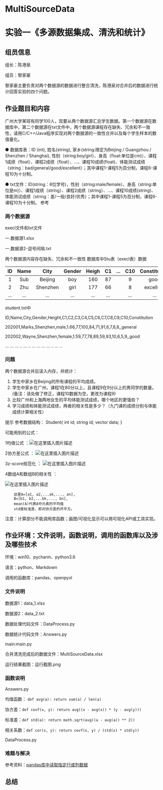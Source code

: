 # MultiSourceData
# 实验一《多源数据集成、清洗和统计》
## 组员信息

组长：陈港泉

组员：黎家豪

黎家豪主要负责对两个数据源的数据进行整合清洗，陈港泉对合并后的数据进行统计回答实验的四个问题。
## 作业题目和内容
广州大学某班有同学100人，现要从两个数据源汇总学生数据。第一个数据源在数据库中，第二个数据源在txt文件中，两个数据源课程存在缺失、冗余和不一致性，请用C/C++/Java程序实现对两个数据源的一致性合并以及每个学生样本的数值量化。

● 数据库表：ID (int),  姓名(string), 家乡(string:限定为Beijing / Guangzhou / Shenzhen / Shanghai), 性别（string:boy/girl）、身高（float:单位是cm)）、课程1成绩（float）、课程2成绩（float）、...、课程10成绩(float)、体能测试成绩（string：bad/general/good/excellent）；其中课程1-课程5为百分制，课程6-课程10为十分制。

● txt文件：ID(string：6位学号)，性别（string:male/female）、身高（string:单位是m)）、课程1成绩（string）、课程2成绩（string）、...、课程10成绩(string)、体能测试成绩（string：差/一般/良好/优秀）；其中课程1-课程5为百分制，课程6-课程10为十分制。
参考

### 两个数据源
execl文件和txt文件

一.数据源1.xlsx

一.数据源2-逗号间隔.txt

两个数据源内容存在缺失、冗余和不一致性
数据库中Stu表（execl表）数据


|ID  |Name  |City  | Gender |Heigh  |C1  | ... |C10  |Constitution|
|:----:|:----:|:----:|:----:|:----:|:----:|:----:|:----:|:----:|
|1|Sub|Beijing|boy|160|87||9|good|
|2|Zhu|Shenzhen|girl|177|66||8	|excellent|
|...  |...  |... | ... |  ...|... |  |...  |...  |



student.txt中


ID,Name,City,Gender,Height,C1,C2,C3,C4,C5,C6,C7,C8,C9,C10,Constitution

202001,Marks,Shenzhen,male,1.66,77,100,84,71,91,6,7,6,8,,general

202002,Wayne,Shenzhen,female,1.59,77,78,89,59,93,10,6,5,9,,good

...		...		...		..		...	..		...		...		...	...		..		...	..	

### 问题
两个数据源合并后读入内存，并统计：
1. 学生中家乡在Beijing的所有课程的平均成绩。
2. 学生中家乡在广州，课程1在80分以上，且课程9在9分以上的男同学的数量。(备注：该处做了修正，课程10数据为空，更改为课程9)
3. 比较广州和上海两地女生的平均体能测试成绩，哪个地区的更强些？
4. 学习成绩和体能测试成绩，两者的相关性是多少？（九门课的成绩分别与体能成绩计算相关性）

提示
参考数据结构：
Student{
int id;
string id;
vector<float> data;
}

可能用到的公式：

1均值公式      ：![在这里插入图片描述](https://img-blog.csdnimg.cn/20201205165657481.png#pic_center)


2协方差公式	：
![在这里插入图片描述](https://img-blog.csdnimg.cn/20201205165620490.png#pic_center)

3z-score规范化	：
![在这里插入图片描述](https://img-blog.csdnimg.cn/20201205165729525.png#pic_center)

4数组A和数组B的相关性	：

![在这里插入图片描述](https://img-blog.csdnimg.cn/20201205165750656.png#pic_center)

        这里A=[a1, a2,...ak,..., an],
        B=[b1, b2,...bk,..., bn],
        mean(A)代表A中元素的平均值
        std是标准差，即对协方差的开平方。

注意：计算部分不能调用库函数；画图/可视化显示可以用可视化API或工具实现。



## 作业环境：文件说明，函数说明，调用的函数库以及涉及哪些技术
环境：win10、pycharm、python3.6

语言：python、Markdown

调用的函数库：pandas、openpyxl

### 文件说明
数据源1：data_1.xlsx

数据源2：data_2.txt

数据处理代码文件：DataProcess.py

数据统计代码文件：Answers.py

main:main.py

合并清洗完成后的数据文件：MultiSourceData.xlsx

运行结果截图：运行截图.png

### 函数说明
Answers.py

均值函数： `def avg(a):
    return sum(a) / len(a)`
 
 协方差：`def covf(x, y):
    return avg((x - avg(x)) * (y - avg(y)))`
 
 标准差：`def std(a):
    return math.sqrt(avg((a - avg(a)) ** 2))`

相关系数：`def cor(x, y):
    return covf(x, y) / (std(x) * std(y))`

DataProcess.py

### 难题与解决
参考资料：[pandas库中读取指定行或列数据](https://blog.csdn.net/weixin_45082522/article/details/106364847)
## 总结
